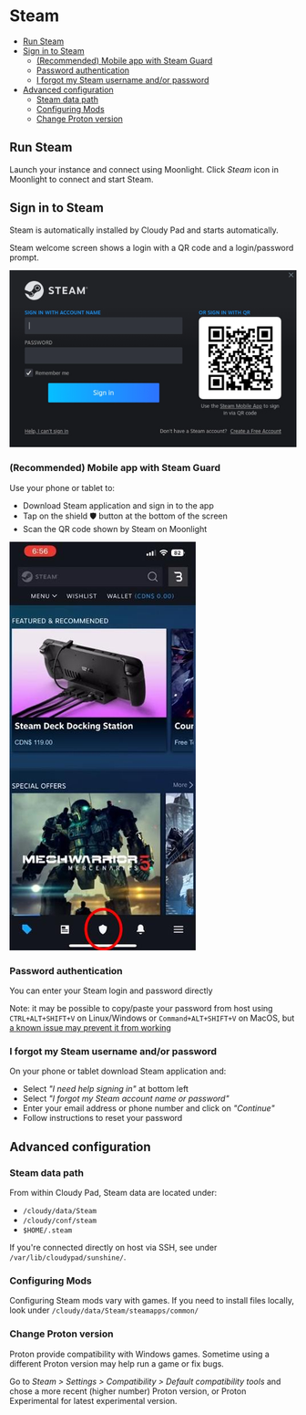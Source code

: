# Steam

- [Run Steam](#run-steam)
- [Sign in to Steam](#sign-in-to-steam)
  - [(Recommended) Mobile app with Steam Guard](#recommended-mobile-app-with-steam-guard)
  - [Password authentication](#password-authentication)
  - [I forgot my Steam username and/or password](#i-forgot-my-steam-username-andor-password)
- [Advanced configuration](#advanced-configuration)
  - [Steam data path](#steam-data-path)
  - [Configuring Mods](#configuring-mods)
  - [Change Proton version](#change-proton-version)

## Run Steam

Launch your instance and connect using Moonlight. Click _Steam_ icon in Moonlight to connect and start Steam. 

## Sign in to Steam

Steam is automatically installed by Cloudy Pad and starts automatically.

Steam welcome screen shows a login with a QR code and a login/password prompt. 

![](../assets/steam-login.png)

### (Recommended) Mobile app with Steam Guard

Use your phone or tablet to:
- Download Steam application and sign in to the app
- Tap on the shield 🛡️ button at the bottom of the screen
- Scan the QR code shown by Steam on Moonlight

![](../assets/steam-app.jpg)

### Password authentication

You can enter your Steam login and password directly

Note: it may be possible to copy/paste your password from host using `CTRL+ALT+SHIFT+V` on Linux/Windows or `Command+ALT+SHIFT+V` on MacOS, but [a known issue may prevent it from working](https://github.com/moonlight-stream/moonlight-qt/issues/1553)

### I forgot my Steam username and/or password

On your phone or tablet download Steam application and:
 
- Select _"I need help signing in"_ at bottom left
- Select _"I forgot my Steam account name or password"_
- Enter your email address or phone number and click on _"Continue"_
- Follow instructions to reset your password


## Advanced configuration

### Steam data path

From within Cloudy Pad, Steam data are located under:

- `/cloudy/data/Steam`
- `/cloudy/conf/steam`
- `$HOME/.steam`

If you're connected directly on host via SSH, see under `/var/lib/cloudypad/sunshine/`.

### Configuring Mods

Configuring Steam mods vary with games. If you need to install files locally, look under `/cloudy/data/Steam/steamapps/common/`

### Change Proton version

Proton provide compatibility with Windows games. Sometime using a different Proton version may help run a game or fix bugs. 

Go to _Steam > Settings > Compatibility > Default compatibility tools_ and chose a more recent (higher number) Proton version, or Proton Experimental for latest experimental version.